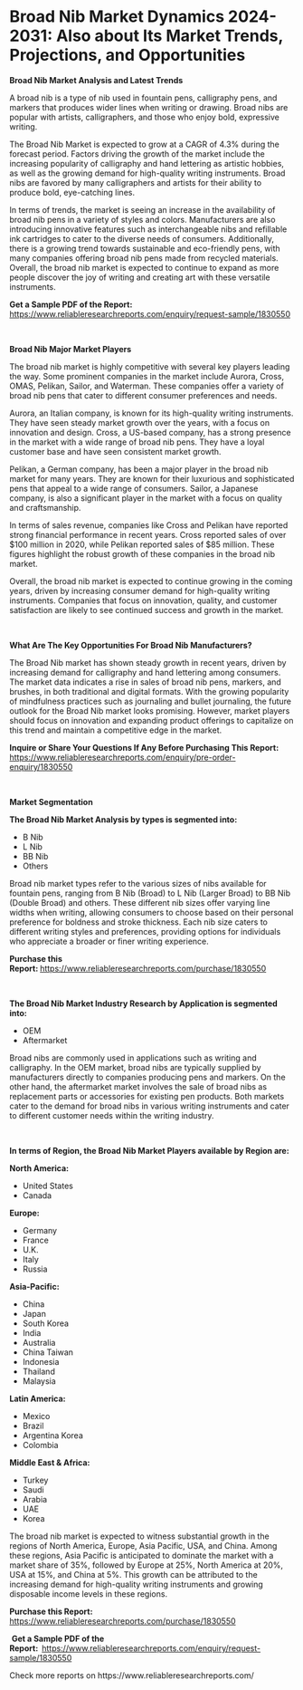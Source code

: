 <p><h1>Broad Nib Market Dynamics 2024-2031: Also about Its Market Trends, Projections, and Opportunities</h1></p><p><strong>Broad Nib Market Analysis and Latest Trends</strong></p>
<p><p>A broad nib is a type of nib used in fountain pens, calligraphy pens, and markers that produces wider lines when writing or drawing. Broad nibs are popular with artists, calligraphers, and those who enjoy bold, expressive writing.</p><p>The Broad Nib Market is expected to grow at a CAGR of 4.3% during the forecast period. Factors driving the growth of the market include the increasing popularity of calligraphy and hand lettering as artistic hobbies, as well as the growing demand for high-quality writing instruments. Broad nibs are favored by many calligraphers and artists for their ability to produce bold, eye-catching lines.</p><p>In terms of trends, the market is seeing an increase in the availability of broad nib pens in a variety of styles and colors. Manufacturers are also introducing innovative features such as interchangeable nibs and refillable ink cartridges to cater to the diverse needs of consumers. Additionally, there is a growing trend towards sustainable and eco-friendly pens, with many companies offering broad nib pens made from recycled materials. Overall, the broad nib market is expected to continue to expand as more people discover the joy of writing and creating art with these versatile instruments.</p></p>
<p><strong>Get a Sample PDF of the Report:&nbsp;</strong> <a href="https://www.reliableresearchreports.com/enquiry/request-sample/1830550">https://www.reliableresearchreports.com/enquiry/request-sample/1830550</a></p>
<p>&nbsp;</p>
<p><strong>Broad Nib Major Market Players</strong></p>
<p><p>The broad nib market is highly competitive with several key players leading the way. Some prominent companies in the market include Aurora, Cross, OMAS, Pelikan, Sailor, and Waterman. These companies offer a variety of broad nib pens that cater to different consumer preferences and needs.</p><p>Aurora, an Italian company, is known for its high-quality writing instruments. They have seen steady market growth over the years, with a focus on innovation and design. Cross, a US-based company, has a strong presence in the market with a wide range of broad nib pens. They have a loyal customer base and have seen consistent market growth.</p><p>Pelikan, a German company, has been a major player in the broad nib market for many years. They are known for their luxurious and sophisticated pens that appeal to a wide range of consumers. Sailor, a Japanese company, is also a significant player in the market with a focus on quality and craftsmanship.</p><p>In terms of sales revenue, companies like Cross and Pelikan have reported strong financial performance in recent years. Cross reported sales of over $100 million in 2020, while Pelikan reported sales of $85 million. These figures highlight the robust growth of these companies in the broad nib market.</p><p>Overall, the broad nib market is expected to continue growing in the coming years, driven by increasing consumer demand for high-quality writing instruments. Companies that focus on innovation, quality, and customer satisfaction are likely to see continued success and growth in the market.</p></p>
<p>&nbsp;</p>
<p><strong>What Are The Key Opportunities For Broad Nib Manufacturers?</strong></p>
<p><p>The Broad Nib market has shown steady growth in recent years, driven by increasing demand for calligraphy and hand lettering among consumers. The market data indicates a rise in sales of broad nib pens, markers, and brushes, in both traditional and digital formats. With the growing popularity of mindfulness practices such as journaling and bullet journaling, the future outlook for the Broad Nib market looks promising. However, market players should focus on innovation and expanding product offerings to capitalize on this trend and maintain a competitive edge in the market.</p></p>
<p><strong>Inquire or Share Your Questions If Any Before Purchasing This Report:</strong> <a href="https://www.reliableresearchreports.com/enquiry/pre-order-enquiry/1830550">https://www.reliableresearchreports.com/enquiry/pre-order-enquiry/1830550</a></p>
<p>&nbsp;</p>
<p><strong>Market Segmentation</strong></p>
<p><strong>The Broad Nib Market Analysis by types is segmented into:</strong></p>
<p><ul><li>B Nib</li><li>L Nib</li><li>BB Nib</li><li>Others</li></ul></p>
<p><p>Broad nib market types refer to the various sizes of nibs available for fountain pens, ranging from B Nib (Broad) to L Nib (Larger Broad) to BB Nib (Double Broad) and others. These different nib sizes offer varying line widths when writing, allowing consumers to choose based on their personal preference for boldness and stroke thickness. Each nib size caters to different writing styles and preferences, providing options for individuals who appreciate a broader or finer writing experience.</p></p>
<p><strong>Purchase this Report:&nbsp;</strong><a href="https://www.reliableresearchreports.com/purchase/1830550">https://www.reliableresearchreports.com/purchase/1830550</a></p>
<p>&nbsp;</p>
<p><strong>The Broad Nib Market Industry Research by Application is segmented into:</strong></p>
<p><ul><li>OEM</li><li>Aftermarket</li></ul></p>
<p><p>Broad nibs are commonly used in applications such as writing and calligraphy. In the OEM market, broad nibs are typically supplied by manufacturers directly to companies producing pens and markers. On the other hand, the aftermarket market involves the sale of broad nibs as replacement parts or accessories for existing pen products. Both markets cater to the demand for broad nibs in various writing instruments and cater to different customer needs within the writing industry.</p></p>
<p>&nbsp;</p>
<p><strong>In terms of Region, the Broad Nib Market Players available by Region are:</strong></p>
<p>
    <p> <strong> North America: </strong>
        <ul>
            <li>United States</li>
            <li>Canada</li>
        </ul>
        </p> 
    <p> <strong> Europe: </strong>
        <ul>
            <li>Germany</li>
            <li>France</li>
            <li>U.K.</li>
            <li>Italy</li>
            <li>Russia</li>
        </ul>
        </p> 
    <p> <strong> Asia-Pacific: </strong>
        <ul>
            <li>China</li>
            <li>Japan</li>
            <li>South Korea</li>
            <li>India</li>
            <li>Australia</li>
            <li>China Taiwan</li>
            <li>Indonesia</li>
            <li>Thailand</li>
            <li>Malaysia</li>
        </ul>
        </p> 
    <p> <strong> Latin America: </strong>
        <ul>
            <li>Mexico</li>
            <li>Brazil</li>
            <li>Argentina Korea</li>
            <li>Colombia</li>
        </ul>
        </p> 
    <p> <strong> Middle East & Africa: </strong>
        <ul>
            <li>Turkey</li>
            <li>Saudi</li>
            <li>Arabia</li>
            <li>UAE</li>
            <li>Korea</li>
        </ul>
    </p>
    </p>
<p><p>The broad nib market is expected to witness substantial growth in the regions of North America, Europe, Asia Pacific, USA, and China. Among these regions, Asia Pacific is anticipated to dominate the market with a market share of 35%, followed by Europe at 25%, North America at 20%, USA at 15%, and China at 5%. This growth can be attributed to the increasing demand for high-quality writing instruments and growing disposable income levels in these regions.</p></p>
<p><strong>Purchase this Report: </strong><a href="https://www.reliableresearchreports.com/purchase/1830550">https://www.reliableresearchreports.com/purchase/1830550</a></p>
<p>&nbsp;<strong>Get a Sample PDF of the Report:&nbsp;&nbsp;</strong><a href="https://www.reliableresearchreports.com/enquiry/request-sample/1830550">https://www.reliableresearchreports.com/enquiry/request-sample/1830550</a></p>
<p><strong></strong></p>
<p>Check more reports on https://www.reliableresearchreports.com/</p>